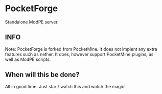 # PocketForge
Standalone ModPE server.
## INFO
Note: PocketForge is forked from PocketMine. It does not implent any extra features such as nether. It does, however support PocketMine plugins, as well as ModPE scripts.
## When will this be done?
All in good time. Just star / watch this and watch the magic!
